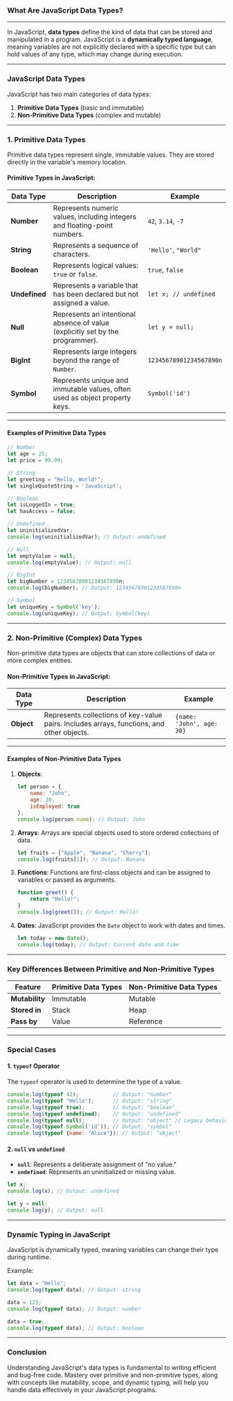 ### **What Are JavaScript Data Types?**

---

In JavaScript, **data types** define the kind of data that can be stored and manipulated in a program. JavaScript is a **dynamically typed language**, meaning variables are not explicitly declared with a specific type but can hold values of any type, which may change during execution.

---

### **JavaScript Data Types**

JavaScript has two main categories of data types:
1. **Primitive Data Types** (basic and immutable)
2. **Non-Primitive Data Types** (complex and mutable)

---

### **1. Primitive Data Types**

Primitive data types represent single, immutable values. They are stored directly in the variable's memory location.

#### **Primitive Types in JavaScript**:

| Data Type       | Description                                                                                  | Example                   |
|------------------|----------------------------------------------------------------------------------------------|---------------------------|
| **Number**       | Represents numeric values, including integers and floating-point numbers.                   | `42`, `3.14`, `-7`       |
| **String**       | Represents a sequence of characters.                                                        | `'Hello'`, `"World"`      |
| **Boolean**      | Represents logical values: `true` or `false`.                                               | `true`, `false`           |
| **Undefined**    | Represents a variable that has been declared but not assigned a value.                      | `let x; // undefined`     |
| **Null**         | Represents an intentional absence of value (explicitly set by the programmer).              | `let y = null;`           |
| **BigInt**       | Represents large integers beyond the range of `Number`.                                     | `12345678901234567890n`   |
| **Symbol**       | Represents unique and immutable values, often used as object property keys.                 | `Symbol('id')`           |

---

#### **Examples of Primitive Data Types**

```javascript
// Number
let age = 25;
let price = 99.99;

// String
let greeting = "Hello, World!";
let singleQuoteString = 'JavaScript';

// Boolean
let isLoggedIn = true;
let hasAccess = false;

// Undefined
let uninitializedVar;
console.log(uninitializedVar); // Output: undefined

// Null
let emptyValue = null;
console.log(emptyValue); // Output: null

// BigInt
let bigNumber = 12345678901234567890n;
console.log(bigNumber); // Output: 12345678901234567890n

// Symbol
let uniqueKey = Symbol('key');
console.log(uniqueKey); // Output: Symbol(key)
```

---

### **2. Non-Primitive (Complex) Data Types**

Non-primitive data types are objects that can store collections of data or more complex entities.

#### **Non-Primitive Types in JavaScript**:

| Data Type | Description                                                                                   | Example                              |
|-----------|-----------------------------------------------------------------------------------------------|--------------------------------------|
| **Object** | Represents collections of key-value pairs. Includes arrays, functions, and other objects.    | `{name: 'John', age: 30}`            |

---

#### **Examples of Non-Primitive Data Types**

1. **Objects**:
   ```javascript
   let person = {
       name: "John",
       age: 30,
       isEmployed: true
   };
   console.log(person.name); // Output: John
   ```

2. **Arrays**:
   Arrays are special objects used to store ordered collections of data.
   ```javascript
   let fruits = ["Apple", "Banana", "Cherry"];
   console.log(fruits[1]); // Output: Banana
   ```

3. **Functions**:
   Functions are first-class objects and can be assigned to variables or passed as arguments.
   ```javascript
   function greet() {
       return "Hello!";
   }
   console.log(greet()); // Output: Hello!
   ```

4. **Dates**:
   JavaScript provides the `Date` object to work with dates and times.
   ```javascript
   let today = new Date();
   console.log(today); // Output: Current date and time
   ```

---

### **Key Differences Between Primitive and Non-Primitive Types**

| Feature                 | Primitive Data Types             | Non-Primitive Data Types        |
|--------------------------|----------------------------------|----------------------------------|
| **Mutability**           | Immutable                       | Mutable                         |
| **Stored in**            | Stack                           | Heap                            |
| **Pass by**              | Value                           | Reference                       |

---

### **Special Cases**

#### **1. `typeof` Operator**
The `typeof` operator is used to determine the type of a value.

```javascript
console.log(typeof 42);           // Output: "number"
console.log(typeof "Hello");      // Output: "string"
console.log(typeof true);         // Output: "boolean"
console.log(typeof undefined);    // Output: "undefined"
console.log(typeof null);         // Output: "object" // Legacy behavior
console.log(typeof Symbol('id')); // Output: "symbol"
console.log(typeof {name: "Alice"}); // Output: "object"
```

#### **2. `null` vs `undefined`**
- **`null`**: Represents a deliberate assignment of "no value."
- **`undefined`**: Represents an uninitialized or missing value.

```javascript
let x;
console.log(x); // Output: undefined

let y = null;
console.log(y); // Output: null
```

---

### **Dynamic Typing in JavaScript**

JavaScript is dynamically typed, meaning variables can change their type during runtime.

Example:
```javascript
let data = "Hello";
console.log(typeof data); // Output: string

data = 123;
console.log(typeof data); // Output: number

data = true;
console.log(typeof data); // Output: boolean
```

---

### **Conclusion**

Understanding JavaScript's data types is fundamental to writing efficient and bug-free code. Mastery over primitive and non-primitive types, along with concepts like mutability, scope, and dynamic typing, will help you handle data effectively in your JavaScript programs.